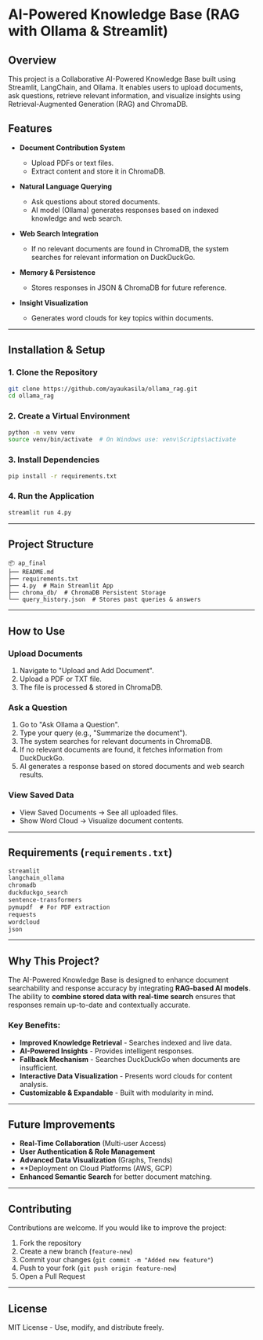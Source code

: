 # AI-Powered Knowledge Base (RAG with Ollama & Streamlit)

## Overview
This project is a Collaborative AI-Powered Knowledge Base built using Streamlit, LangChain, and Ollama. It enables users to upload documents, ask questions, retrieve relevant information, and visualize insights using Retrieval-Augmented Generation (RAG) and ChromaDB.

## Features
- **Document Contribution System**
  - Upload PDFs or text files.
  - Extract content and store it in ChromaDB.
  
- **Natural Language Querying**
  - Ask questions about stored documents.
  - AI model (Ollama) generates responses based on indexed knowledge and web search.
  
- **Web Search Integration**
  - If no relevant documents are found in ChromaDB, the system searches for relevant information on DuckDuckGo.
  
- **Memory & Persistence**
  - Stores responses in JSON & ChromaDB for future reference.
  
- **Insight Visualization**
  - Generates word clouds for key topics within documents.

---

## Installation & Setup

### 1. Clone the Repository
```bash
git clone https://github.com/ayaukasila/ollama_rag.git
cd ollama_rag
```

### 2. Create a Virtual Environment
```bash
python -m venv venv
source venv/bin/activate  # On Windows use: venv\Scripts\activate
```

### 3. Install Dependencies
```bash
pip install -r requirements.txt
```

### 4. Run the Application
```bash
streamlit run 4.py
```

---

## Project Structure
```
📦 ap_final
├── README.md
├── requirements.txt
├── 4.py  # Main Streamlit App
├── chroma_db/  # ChromaDB Persistent Storage
└── query_history.json  # Stores past queries & answers
```

---

## How to Use
### Upload Documents
1. Navigate to "Upload and Add Document".
2. Upload a PDF or TXT file.
3. The file is processed & stored in ChromaDB.

### Ask a Question
1. Go to "Ask Ollama a Question".
2. Type your query (e.g., "Summarize the document").
3. The system searches for relevant documents in ChromaDB.
4. If no relevant documents are found, it fetches information from DuckDuckGo.
5. AI generates a response based on stored documents and web search results.

### View Saved Data
- View Saved Documents → See all uploaded files.
- Show Word Cloud → Visualize document contents.

---

## Requirements (`requirements.txt`)

```txt
streamlit
langchain_ollama
chromadb
duckduckgo_search
sentence-transformers
pymupdf  # For PDF extraction
requests
wordcloud
json
```

---

## Why This Project?
The AI-Powered Knowledge Base is designed to enhance document searchability and response accuracy by integrating **RAG-based AI models**. The ability to **combine stored data with real-time search** ensures that responses remain up-to-date and contextually accurate.

### Key Benefits:
- **Improved Knowledge Retrieval** - Searches indexed and live data.
- **AI-Powered Insights** - Provides intelligent responses.
- **Fallback Mechanism** - Searches DuckDuckGo when documents are insufficient.
- **Interactive Data Visualization** - Presents word clouds for content analysis.
- **Customizable & Expandable** - Built with modularity in mind.

---

## Future Improvements
- **Real-Time Collaboration** (Multi-user Access)
- **User Authentication & Role Management**
- **Advanced Data Visualization** (Graphs, Trends)
- **Deployment on Cloud Platforms (AWS, GCP)
- **Enhanced Semantic Search** for better document matching.

---

## Contributing
Contributions are welcome. If you would like to improve the project:
1. Fork the repository
2. Create a new branch (`feature-new`)
3. Commit your changes (`git commit -m "Added new feature"`)
4. Push to your fork (`git push origin feature-new`)
5. Open a Pull Request

---

## License
MIT License - Use, modify, and distribute freely.

